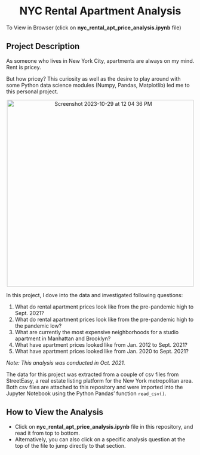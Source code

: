 <h1 align="center">NYC Rental Apartment Analysis</h1>
To View in Browser (click on <b>nyc_rental_apt_price_analysis.ipynb</b> file)

## Project Description

As someone who lives in New York City, apartments are always on my mind. Rent is pricey.

But how pricey? This curiosity as well as the desire to play around with some Python data science modules (Numpy, Pandas, Matplotlib) led me to this personal project.

<p align="center">
  <img width="500" alt="Screenshot 2023-10-29 at 12 04 36 PM" src="https://github.com/haryoon/nyc_apt_prices/assets/70294083/66ef0b9d-beb3-4a88-9737-f0ed0a4c8293">
</p>


In this project, I dove into the data and investigated following questions:

1. What do rental apartment prices look like from the pre-pandemic high to Sept. 2021?
2. What do rental apartment prices look like from the pre-pandemic high to the pandemic low?
3. What are currently the most expensive neighborhoods for a studio apartment in Manhattan and Brooklyn?
4. What have apartment prices looked like from Jan. 2012 to Sept. 2021?
5. What have apartment prices looked like from Jan. 2020 to Sept. 2021?

*Note: This analysis was conducted in Oct. 2021.*

The data for this project was extracted from a couple of csv files from StreetEasy, a real estate listing platform for the New York metropolitan area. Both csv files are attached to this repository and were imported into the Jupyter Notebook using the Python Pandas’ function `read_csv()`.

## How to View the Analysis

- Click on **nyc_rental_apt_price_analysis.ipynb** file in this repository, and read it from top to bottom.
- Alternatively, you can also click on a specific analysis question at the top of the file to jump directly to that section.
